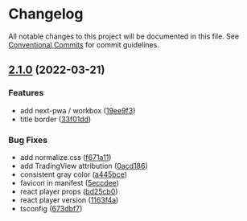 # Changelog

All notable changes to this project will be documented in this file. See
[Conventional Commits](https://conventionalcommits.org) for commit guidelines.

## [2.1.0](https://github.com/memetic-institute/money-printer-go-brrr/compare/v2.0.0...v2.1.0) (2022-03-21)


### Features

* add next-pwa / workbox ([19ee9f3](https://github.com/memetic-institute/money-printer-go-brrr/commit/19ee9f3dbc42a9c5d1e2b65a710ed09989643722))
* title border ([33f01dd](https://github.com/memetic-institute/money-printer-go-brrr/commit/33f01dd7fd2ef357e10f871ee76babf66138004a))


### Bug Fixes

* add normalize.css ([f671a11](https://github.com/memetic-institute/money-printer-go-brrr/commit/f671a11d60637c84b9b457f7af7fea89fa0d4e0f))
* add TradingView attribution ([0acd186](https://github.com/memetic-institute/money-printer-go-brrr/commit/0acd186f7ead9fe2804c3b325d7db0978f7e8783))
* consistent gray color ([a445bce](https://github.com/memetic-institute/money-printer-go-brrr/commit/a445bce5b00157f3d1b2eada9f0d2733c92452b9))
* favicon in manifest ([5eccdee](https://github.com/memetic-institute/money-printer-go-brrr/commit/5eccdee068f45f978c3e0891df752ad36182a458))
* react player props ([bd25cb0](https://github.com/memetic-institute/money-printer-go-brrr/commit/bd25cb0b2572d0ca088fc28dde137bd4b22fe789))
* react player version ([1163f4a](https://github.com/memetic-institute/money-printer-go-brrr/commit/1163f4ab60ba2e6785921a68cc1e660f0b6a155f))
* tsconfig ([673dbf7](https://github.com/memetic-institute/money-printer-go-brrr/commit/673dbf784c3e74cf59ced6dc286548b018619fc2))
